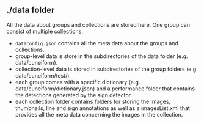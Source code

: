 ## ./data folder

All the data about groups and collections are stored here. One group can consist of multiple collections.
- `dataconfig.json` contains all the meta data about the groups and collections.
- group-level data is store in the subdirectories of the data folder (e.g. data/cuneiform).
- collection-level data is stored in subdirectories of the group folders (e.g. data/cuneiform/test/).
- each group comes with a specific dictionary (e.g. data/cuneiform/dictionary.json) and a performance folder that contains the detections generated by the sign detector.
- each collection folder contains folders for storing the images, thumbnails, line and sign annotations as well as a imagesList.xml that provides all the meta data concerning the images in the collection.
